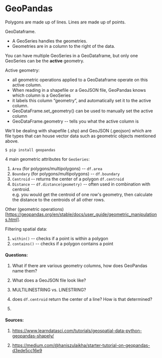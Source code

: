 # GeoPandas

Polygons are made up of lines. Lines are made up of points.

GeoDataframe.
- A GeoSeries handles the geometries.
- Geometries are in a column to the right of the data.


You can have multiple GeoSeries in a GeoDataframe, but only one 
GeoSeries can be the **active** geometry. 

Active geometry:
- all geometric operations applied to a GeoDataframe operate on this active 
column.
-  When reading in a shapefile or a GeoJSON file, GeoPandas knows which column is a GeoSeries
- it labels this column “geometry”, and automatically set it to the active column.
- GeoDataFrame.set_geometry() can be used to manually set the active column
- GeoDataFrame.geometry -- tells you what the active column is

We'll be dealing with shapefile (.shp) and GeoJSON (.geojson) which 
are file types that can house vector data such as geometric objects
mentioned above.

```
$ pip install geopandas 
```

4 main geometric attributes for `GeoSeries`:
1. `Area` (for polygons/multipolygons) --  `df.area`
2. `Boundary` (for polygons/multipolygons) -- `df.boundary`
3. `Centroid` -- returns the center of a polygon `df.centroid`
4. `Distance` -- `df.distance(geometry)` -- often used in combination with centroid.  
e.g. you would get the centroid of one row's geometry, then calculate the distance to the centroids of all other rows.

Other (geometric operations)[https://geopandas.org/en/stable/docs/user_guide/geometric_manipulations.html].


Filtering spatial data:
1. `within()` -- checks if a point is within a polygon
2. `contains()` -- checks if a polygon contains a point


#### Questions:
1. What if there are various geometry columns, how does GeoPandas name them?

2. What does a GeoJSON file look like?

3. MULTILINESTRING vs. LINESTRING?

4. does `df.centroid` return the center of a line? How is that determined?

5. 

#### Sources:

1. https://www.learndatasci.com/tutorials/geospatial-data-python-geopandas-shapely/

2. https://medium.com/@haniszulaikha/starter-tutorial-on-geopandas-d3ede5cc16e9
